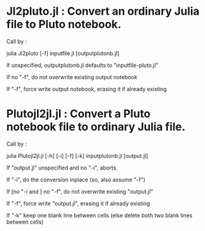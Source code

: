 # Jl2pluto.jl : Convert an ordinary Julia file to Pluto notebook.

Call by :

  julia Jl2pluto [-f] inputfile.jl [outputplutonb.jl]

  If unspecified, outputplutonb.jl  defaults to "inputfile-pluto.jl"
  
  If no "-f", do not overwrite existing output notebook
  
  If    "-f", force write output notebook, erasing it if already existing
  
  
# Plutojl2jl.jl : Convert a Pluto notebook file to ordinary Julia file.

 Call by :

  julia Plutojl2jl.jl [-h] [-i] [-f] [-k] inputplutonb.jl [output.jl]

  If "output.jl" unspecified and no "-i", aborts.
  
  If "-i", do the conversion inplace (so, also assume "-f")
  
  If [no "-i and ] no "-f", do not overwrite existing "output.jl"
  
  If                  "-f", force write "output.jl", erasing it if already existing
  
  
  
  If "-k" keep one blank line between cells (else delete both two blank lines between cells)
